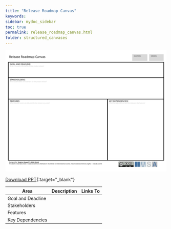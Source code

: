 ```yaml
---
title: "Release Roadmap Canvas"
keywords: 
sidebar: mydoc_sidebar
toc: true
permalink: release_roadmap_canvas.html
folder: structured_canvases
---
```


![image001](media/release_roadmap_canvas001.svg)

[Download PPT](media/ppt/release_roadmap_canvas.ppt){:target="_blank"}

| Area | Description | Links To |
| --- | --- | --- |
| Goal and Deadline |   |   |
| Stakeholders |   |   |
| Features |   |   |
| Key Dependencies |   |   |